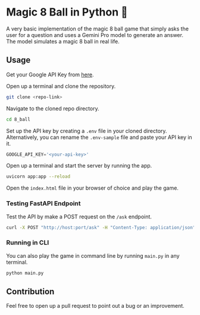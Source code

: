 # Magic 8 Ball in Python 🎱

A very basic implementation of the magic 8 ball game that simply asks the user for a question and uses a Gemini Pro model to generate an answer. The model simulates a magic 8 ball in real life.

## Usage

Get your Google API Key from [here](https://ai.google.dev/gemini-api/docs/api-key).

Open up  a terminal and clone the repository.

```bash
git clone <repo-link>
```

Navigate to the cloned repo directory.

```bash
cd 8_ball
```

Set up the API key by creating a `.env` file in your cloned directory. Alternatively, you can rename the `.env-sample` file and paste your API key in it.

```python
GOOGLE_API_KEY='<your-api-key>'
```

Open up a terminal and start the server by running the app.

```bash
uvicorn app:app --reload
```

Open the `index.html` file in your browser of choice and play the game.

### Testing FastAPI Endpoint

Test the API by make a POST request on the `/ask` endpoint.

```bash
curl -X POST "http://host:port/ask" -H "Content-Type: application/json" -d "{\"question\":\"Will I succeed?\"}"
```

### Running in CLI

You can also play the game in command line by running `main.py` in any terminal.

```bash
python main.py
```

## Contribution

Feel free to open up a pull request to point out a bug or an improvement.
